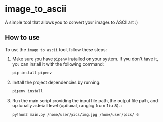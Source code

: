 # image_to_ascii
A simple tool that allows you to convert your images to ASCII art :)

## How to use
To use the `image_to_ascii` tool, follow these steps:

1. Make sure you have `pipenv` installed on your system. If you don't have it, you can install it with the following command:
   ```bash
   pip install pipenv
   ```
2. Install the project dependencies by running: 
   ```bash
   pipenv install
   ```
3. Run the main script providing the input file path, the output file path, and optionally a detail level (optional, ranging from 1 to 8). : 
   ```bash
   python3 main.py /home/user/pics/img.jpg /home/user/pics/ 6
   ```
